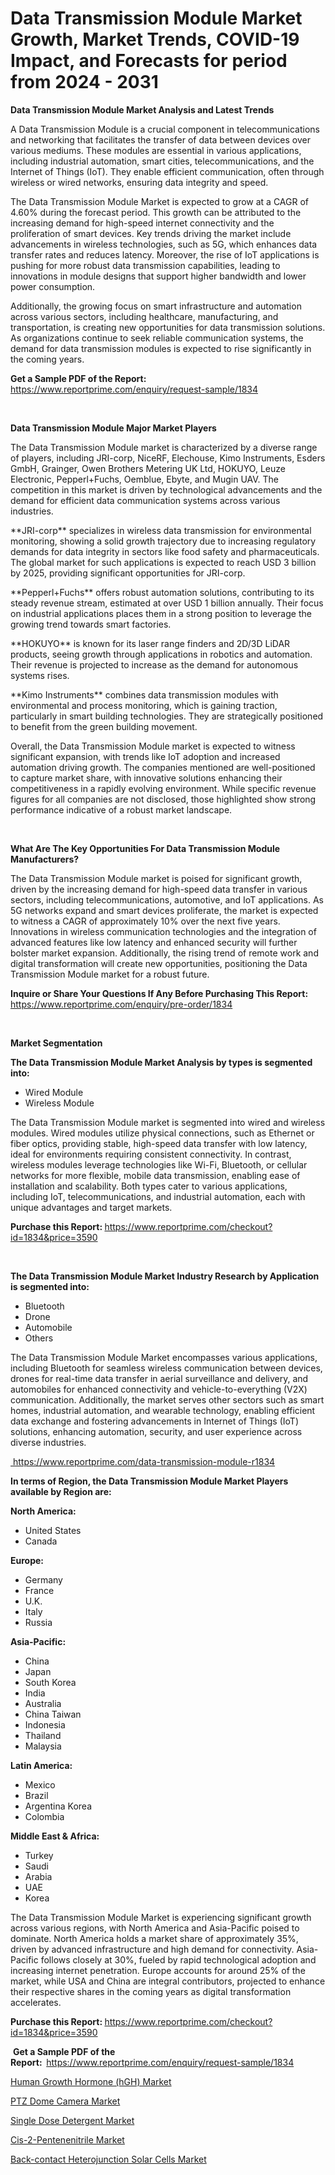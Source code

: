 <p><h1>Data Transmission Module Market Growth, Market Trends, COVID-19 Impact, and Forecasts for period from 2024 - 2031</h1></p><p><strong>Data Transmission Module Market Analysis and Latest Trends</strong></p>
<p><p>A Data Transmission Module is a crucial component in telecommunications and networking that facilitates the transfer of data between devices over various mediums. These modules are essential in various applications, including industrial automation, smart cities, telecommunications, and the Internet of Things (IoT). They enable efficient communication, often through wireless or wired networks, ensuring data integrity and speed.</p><p>The Data Transmission Module Market is expected to grow at a CAGR of 4.60% during the forecast period. This growth can be attributed to the increasing demand for high-speed internet connectivity and the proliferation of smart devices. Key trends driving the market include advancements in wireless technologies, such as 5G, which enhances data transfer rates and reduces latency. Moreover, the rise of IoT applications is pushing for more robust data transmission capabilities, leading to innovations in module designs that support higher bandwidth and lower power consumption.</p><p>Additionally, the growing focus on smart infrastructure and automation across various sectors, including healthcare, manufacturing, and transportation, is creating new opportunities for data transmission solutions. As organizations continue to seek reliable communication systems, the demand for data transmission modules is expected to rise significantly in the coming years.</p></p>
<p><strong>Get a Sample PDF of the Report:&nbsp;</strong> <a href="https://www.reportprime.com/enquiry/request-sample/1834">https://www.reportprime.com/enquiry/request-sample/1834</a></p>
<p>&nbsp;</p>
<p><strong>Data Transmission Module Major Market Players</strong></p>
<p><p>The Data Transmission Module market is characterized by a diverse range of players, including JRI-corp, NiceRF, Elechouse, Kimo Instruments, Esders GmbH, Grainger, Owen Brothers Metering UK Ltd, HOKUYO, Leuze Electronic, Pepperl+Fuchs, Oemblue, Ebyte, and Mugin UAV. The competition in this market is driven by technological advancements and the demand for efficient data communication systems across various industries.</p><p>**JRI-corp** specializes in wireless data transmission for environmental monitoring, showing a solid growth trajectory due to increasing regulatory demands for data integrity in sectors like food safety and pharmaceuticals. The global market for such applications is expected to reach USD 3 billion by 2025, providing significant opportunities for JRI-corp.</p><p>**Pepperl+Fuchs** offers robust automation solutions, contributing to its steady revenue stream, estimated at over USD 1 billion annually. Their focus on industrial applications places them in a strong position to leverage the growing trend towards smart factories.</p><p>**HOKUYO** is known for its laser range finders and 2D/3D LiDAR products, seeing growth through applications in robotics and automation. Their revenue is projected to increase as the demand for autonomous systems rises.</p><p>**Kimo Instruments** combines data transmission modules with environmental and process monitoring, which is gaining traction, particularly in smart building technologies. They are strategically positioned to benefit from the green building movement.</p><p>Overall, the Data Transmission Module market is expected to witness significant expansion, with trends like IoT adoption and increased automation driving growth. The companies mentioned are well-positioned to capture market share, with innovative solutions enhancing their competitiveness in a rapidly evolving environment. While specific revenue figures for all companies are not disclosed, those highlighted show strong performance indicative of a robust market landscape.</p></p>
<p>&nbsp;</p>
<p><strong>What Are The Key Opportunities For Data Transmission Module Manufacturers?</strong></p>
<p><p>The Data Transmission Module market is poised for significant growth, driven by the increasing demand for high-speed data transfer in various sectors, including telecommunications, automotive, and IoT applications. As 5G networks expand and smart devices proliferate, the market is expected to witness a CAGR of approximately 10% over the next five years. Innovations in wireless communication technologies and the integration of advanced features like low latency and enhanced security will further bolster market expansion. Additionally, the rising trend of remote work and digital transformation will create new opportunities, positioning the Data Transmission Module market for a robust future.</p></p>
<p><strong>Inquire or Share Your Questions If Any Before Purchasing This Report:</strong> <a href="https://www.reportprime.com/enquiry/pre-order/1834">https://www.reportprime.com/enquiry/pre-order/1834</a></p>
<p>&nbsp;</p>
<p><strong>Market Segmentation</strong></p>
<p><strong>The Data Transmission Module Market Analysis by types is segmented into:</strong></p>
<p><ul><li>Wired Module</li><li>Wireless Module</li></ul></p>
<p><p>The Data Transmission Module market is segmented into wired and wireless modules. Wired modules utilize physical connections, such as Ethernet or fiber optics, providing stable, high-speed data transfer with low latency, ideal for environments requiring consistent connectivity. In contrast, wireless modules leverage technologies like Wi-Fi, Bluetooth, or cellular networks for more flexible, mobile data transmission, enabling ease of installation and scalability. Both types cater to various applications, including IoT, telecommunications, and industrial automation, each with unique advantages and target markets.</p></p>
<p><strong>Purchase this Report:&nbsp;</strong><a href="https://www.reportprime.com/checkout?id=1834&price=3590">https://www.reportprime.com/checkout?id=1834&price=3590</a></p>
<p>&nbsp;</p>
<p><strong>The Data Transmission Module Market Industry Research by Application is segmented into:</strong></p>
<p><ul><li>Bluetooth</li><li>Drone</li><li>Automobile</li><li>Others</li></ul></p>
<p><p>The Data Transmission Module Market encompasses various applications, including Bluetooth for seamless wireless communication between devices, drones for real-time data transfer in aerial surveillance and delivery, and automobiles for enhanced connectivity and vehicle-to-everything (V2X) communication. Additionally, the market serves other sectors such as smart homes, industrial automation, and wearable technology, enabling efficient data exchange and fostering advancements in Internet of Things (IoT) solutions, enhancing automation, security, and user experience across diverse industries.</p></p>
<p><a href="https://www.reportprime.com/data-transmission-module-r1834">&nbsp;https://www.reportprime.com/data-transmission-module-r1834</a></p>
<p><strong>In terms of Region, the Data Transmission Module Market Players available by Region are:</strong></p>
<p>
    <p> <strong> North America: </strong>
        <ul>
            <li>United States</li>
            <li>Canada</li>
        </ul>
        </p> 
    <p> <strong> Europe: </strong>
        <ul>
            <li>Germany</li>
            <li>France</li>
            <li>U.K.</li>
            <li>Italy</li>
            <li>Russia</li>
        </ul>
        </p> 
    <p> <strong> Asia-Pacific: </strong>
        <ul>
            <li>China</li>
            <li>Japan</li>
            <li>South Korea</li>
            <li>India</li>
            <li>Australia</li>
            <li>China Taiwan</li>
            <li>Indonesia</li>
            <li>Thailand</li>
            <li>Malaysia</li>
        </ul>
        </p> 
    <p> <strong> Latin America: </strong>
        <ul>
            <li>Mexico</li>
            <li>Brazil</li>
            <li>Argentina Korea</li>
            <li>Colombia</li>
        </ul>
        </p> 
    <p> <strong> Middle East & Africa: </strong>
        <ul>
            <li>Turkey</li>
            <li>Saudi</li>
            <li>Arabia</li>
            <li>UAE</li>
            <li>Korea</li>
        </ul>
    </p>
    </p>
<p><p>The Data Transmission Module Market is experiencing significant growth across various regions, with North America and Asia-Pacific poised to dominate. North America holds a market share of approximately 35%, driven by advanced infrastructure and high demand for connectivity. Asia-Pacific follows closely at 30%, fueled by rapid technological adoption and increasing internet penetration. Europe accounts for around 25% of the market, while USA and China are integral contributors, projected to enhance their respective shares in the coming years as digital transformation accelerates.</p></p>
<p><strong>Purchase this Report: </strong><a href="https://www.reportprime.com/checkout?id=1834&price=3590">https://www.reportprime.com/checkout?id=1834&price=3590</a></p>
<p>&nbsp;<strong>Get a Sample PDF of the Report:&nbsp;&nbsp;</strong><a href="https://www.reportprime.com/enquiry/request-sample/1834">https://www.reportprime.com/enquiry/request-sample/1834</a></p>
<p><strong></strong></p>
<p><p><a href="https://issuu.com/reportprime-2/docs/human-growth-hormone-hgh-market-siz_3ea392eda0c5fb">Human Growth Hormone (hGH) Market</a></p><p><a href="https://github.com/mahnoor2003/Market-Research-Report-List-6/blob/main/ptz-dome-camera-market.md">PTZ Dome Camera Market</a></p><p><a href="https://www.linkedin.com/pulse/driving-factors-behind-single-dose-detergent-market-trends-applications-whkxe?trackingId=Xza4d4leTTiyw0c2yExRJg%3D%3D">Single Dose Detergent Market</a></p><p><a href="https://medium.com/@raap8632472024/cis-2-pentenenitrile-market-global-market-share-and-ranking-overall-sales-and-demand-forecast-6be273ea50c9">Cis-2-Pentenenitrile Market</a></p><p><a href="https://medium.com/@qomarcintya76/back-contact-heterojunction-solar-cells-market-research-report-exploring-market-size-and-revenue-f3cbf047e2ae">Back-contact Heterojunction Solar Cells Market</a></p></p>